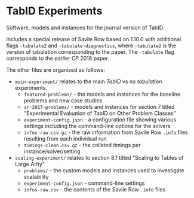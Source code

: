 # TabID Experiments

Software, models and instances for the journal version of TabID.

Includes a special release of Savile Row based on 1.10.0 with additional flags
`-tabulate2` and `-tabulate-diagnostics`, where `-tabulate2` is the version of
tabulation corresponding to the paper.  The `-tabulate` flag corresponds to the
earlier CP 2018 paper.

The other files are organised as follows:

- `main-experiment/` relates to the main *TabID* vs *no tabulation* experiments.
  - `featured-problems/` - the models and instances for the baseline problems
    and new case studies
  - `sr-2017-problems/` - models and instances for section 7 titled
    "Experimental Evaluation of TabID on Other Problem Classes"
  - `experiment-config.json` - a configuration file showing various settings
    including the command-line options for the solvers
  - `infos-raw.csv.gz` - the raw information from Savile Row `.info` files
    resulting from each individual run
  - `timings-clean.csv.gz` - the collated timings per instance/solver/setting
- `scaling-experiment/` relates to section 8.1 titled "Scaling to Tables of
  Large Arity"
  - `problems/` - the custom models and instances used to investigate
    scalability
  - `experiment-config.json` - command-line settings
  - `infos-raw.csv` - the contents of the Savile Row `.info` files

